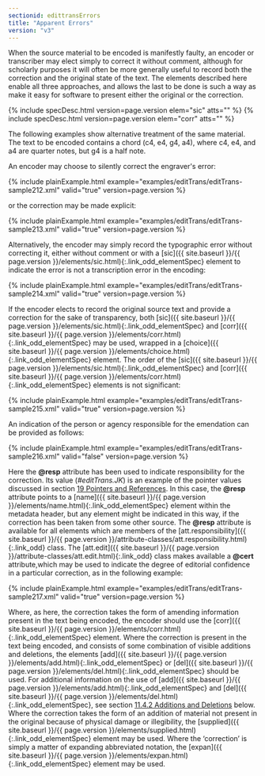```yaml
---
sectionid: edittransErrors
title: "Apparent Errors"
version: "v3"
---
```




When the source material to be encoded is manifestly faulty, an encoder or transcriber
may
elect simply to correct it without comment, although for scholarly purposes it will
often be
more generally useful to record both the correction and the original state of the
text. The
elements described here enable all three approaches, and allows the last to be done
is such a
way as make it easy for software to present either the original or the correction.



{% include specDesc.html version=page.version elem="sic" atts="" %}
{% include specDesc.html version=page.version elem="corr" atts="" %}



The following examples show alternative treatment of the same material. The text to
be
encoded contains a chord (c4, e4, g4, a4), where c4, e4, and a4 are quarter notes,
but g4 is a
half note.

An encoder may choose to silently correct the engraver's error:

{% include plainExample.html example="examples/editTrans/editTrans-sample212.xml" valid="true" version=page.version %}


or the correction may be made explicit:

{% include plainExample.html example="examples/editTrans/editTrans-sample213.xml" valid="true" version=page.version %}


Alternatively, the encoder may simply record the typographic error without correcting
it,
either without comment or with a [sic]({{ site.baseurl }}/{{ page.version }}/elements/sic.html){:.link_odd_elementSpec} element to indicate the error is
not a transcription error in the encoding:

{% include plainExample.html example="examples/editTrans/editTrans-sample214.xml" valid="true" version=page.version %}


If the encoder elects to record the original source text and provide a correction
for the
sake of transparency, both [sic]({{ site.baseurl }}/{{ page.version }}/elements/sic.html){:.link_odd_elementSpec} and [corr]({{ site.baseurl }}/{{ page.version }}/elements/corr.html){:.link_odd_elementSpec} may be
used, wrapped in a [choice]({{ site.baseurl }}/{{ page.version }}/elements/choice.html){:.link_odd_elementSpec} element. The order of the [sic]({{ site.baseurl }}/{{ page.version }}/elements/sic.html){:.link_odd_elementSpec} and [corr]({{ site.baseurl }}/{{ page.version }}/elements/corr.html){:.link_odd_elementSpec} elements is not significant:

{% include plainExample.html example="examples/editTrans/editTrans-sample215.xml" valid="true" version=page.version %}


An indication of the person or agency responsible for the emendation can be provided
as
follows:

{% include plainExample.html example="examples/editTrans/editTrans-sample216.xml" valid="false" version=page.version %}


Here the **@resp** attribute has been used to indicate responsibility for the
correction. Its value (*#editTrans.JK*) is an example of the pointer
values discussed in section <a class="link_ptr" title="Pointers and References" href="{{ site.baseurl }}/{{ page.version }}/guidelines/ptrRef.html">19 Pointers and References</a>. In this case, the **@resp**
attribute points to a [name]({{ site.baseurl }}/{{ page.version }}/elements/name.html){:.link_odd_elementSpec} element within the metadata header, but any
element might be indicated in this way, if the correction has been taken from some
other
source. The **@resp** attribute is available for all elements which are members of the
[att.responsibility]({{ site.baseurl }}/{{ page.version }}/attribute-classes/att.responsibility.html){:.link_odd} class. The [att.edit]({{ site.baseurl }}/{{ page.version }}/attribute-classes/att.edit.html){:.link_odd} class makes available a **@cert** attribute,which may be used to
indicate the degree of editorial confidence in a particular correction, as in the
following
example:

{% include plainExample.html example="examples/editTrans/editTrans-sample217.xml" valid="true" version=page.version %}


Where, as here, the correction takes the form of amending information present in the
text
being encoded, the encoder should use the [corr]({{ site.baseurl }}/{{ page.version }}/elements/corr.html){:.link_odd_elementSpec} element. Where the
correction is present in the text being encoded, and consists of some combination
of visible
additions and deletions, the elements [add]({{ site.baseurl }}/{{ page.version }}/elements/add.html){:.link_odd_elementSpec} or [del]({{ site.baseurl }}/{{ page.version }}/elements/del.html){:.link_odd_elementSpec}
should be used. For additional information on the use of [add]({{ site.baseurl }}/{{ page.version }}/elements/add.html){:.link_odd_elementSpec} and [del]({{ site.baseurl }}/{{ page.version }}/elements/del.html){:.link_odd_elementSpec}, see section <a class="link_ptr" title="Additions and Deletions" href="{{ site.baseurl }}/{{ page.version }}/guidelines/editTrans.html#edittransAddDel">11.4.2 Additions and Deletions</a> below. Where the
correction takes the form of an addition of material not present in the original because
of
physical damage or illegibility, the [supplied]({{ site.baseurl }}/{{ page.version }}/elements/supplied.html){:.link_odd_elementSpec} element may be used. Where
the ‘correction’ is simply a matter of expanding abbreviated notation, the
[expan]({{ site.baseurl }}/{{ page.version }}/elements/expan.html){:.link_odd_elementSpec} element may be used.

